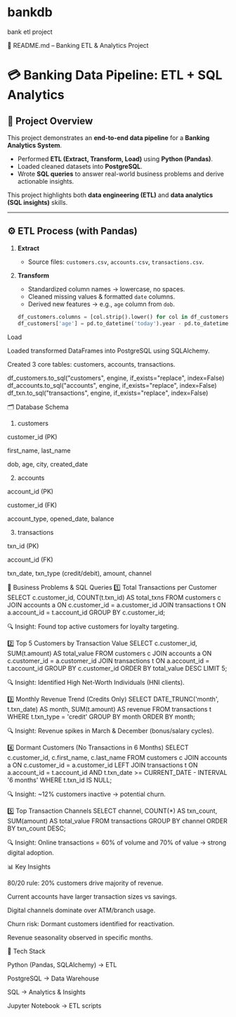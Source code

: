 # bankdb
bank etl project


📄 README.md – Banking ETL & Analytics Project
# 💳 Banking Data Pipeline: ETL + SQL Analytics

## 📌 Project Overview
This project demonstrates an **end-to-end data pipeline** for a **Banking Analytics System**.  
- Performed **ETL (Extract, Transform, Load)** using **Python (Pandas)**.  
- Loaded cleaned datasets into **PostgreSQL**.  
- Wrote **SQL queries** to answer real-world business problems and derive actionable insights.  

This project highlights both **data engineering (ETL)** and **data analytics (SQL insights)** skills.

---

## ⚙️ ETL Process (with Pandas)
1. **Extract**  
   - Source files: `customers.csv`, `accounts.csv`, `transactions.csv`.  

2. **Transform**  
   - Standardized column names → lowercase, no spaces.  
   - Cleaned missing values & formatted `date` columns.  
   - Derived new features → e.g., `age` column from `dob`.  

   ```python
   df_customers.columns = [col.strip().lower() for col in df_customers.columns]
   df_customers['age'] = pd.to_datetime('today').year - pd.to_datetime(df_customers['dob']).dt.year


Load

Loaded transformed DataFrames into PostgreSQL using SQLAlchemy.

Created 3 core tables: customers, accounts, transactions.

df_customers.to_sql("customers", engine, if_exists="replace", index=False)
df_accounts.to_sql("accounts", engine, if_exists="replace", index=False)
df_txn.to_sql("transactions", engine, if_exists="replace", index=False)

🗂️ Database Schema
1. customers

customer_id (PK)

first_name, last_name

dob, age, city, created_date

2. accounts

account_id (PK)

customer_id (FK)

account_type, opened_date, balance

3. transactions

txn_id (PK)

account_id (FK)

txn_date, txn_type (credit/debit), amount, channel

🎯 Business Problems & SQL Queries
1️⃣ Total Transactions per Customer
SELECT c.customer_id, COUNT(t.txn_id) AS total_txns
FROM customers c
JOIN accounts a ON c.customer_id = a.customer_id
JOIN transactions t ON a.account_id = t.account_id
GROUP BY c.customer_id;


🔍 Insight: Found top active customers for loyalty targeting.

2️⃣ Top 5 Customers by Transaction Value
SELECT c.customer_id, SUM(t.amount) AS total_value
FROM customers c
JOIN accounts a ON c.customer_id = a.customer_id
JOIN transactions t ON a.account_id = t.account_id
GROUP BY c.customer_id
ORDER BY total_value DESC
LIMIT 5;


🔍 Insight: Identified High Net-Worth Individuals (HNI clients).

3️⃣ Monthly Revenue Trend (Credits Only)
SELECT DATE_TRUNC('month', t.txn_date) AS month, SUM(t.amount) AS revenue
FROM transactions t
WHERE t.txn_type = 'credit'
GROUP BY month
ORDER BY month;


🔍 Insight: Revenue spikes in March & December (bonus/salary cycles).

4️⃣ Dormant Customers (No Transactions in 6 Months)
SELECT c.customer_id, c.first_name, c.last_name
FROM customers c
JOIN accounts a ON c.customer_id = a.customer_id
LEFT JOIN transactions t 
       ON a.account_id = t.account_id 
       AND t.txn_date >= CURRENT_DATE - INTERVAL '6 months'
WHERE t.txn_id IS NULL;


🔍 Insight: ~12% customers inactive → potential churn.

5️⃣ Top Transaction Channels
SELECT channel, COUNT(*) AS txn_count, SUM(amount) AS total_value
FROM transactions
GROUP BY channel
ORDER BY txn_count DESC;


🔍 Insight: Online transactions = 60% of volume and 70% of value → strong digital adoption.

📊 Key Insights

80/20 rule: 20% customers drive majority of revenue.

Current accounts have larger transaction sizes vs savings.

Digital channels dominate over ATM/branch usage.

Churn risk: Dormant customers identified for reactivation.

Revenue seasonality observed in specific months.

🚀 Tech Stack

Python (Pandas, SQLAlchemy) → ETL

PostgreSQL → Data Warehouse

SQL → Analytics & Insights

Jupyter Notebook → ETL scripts
